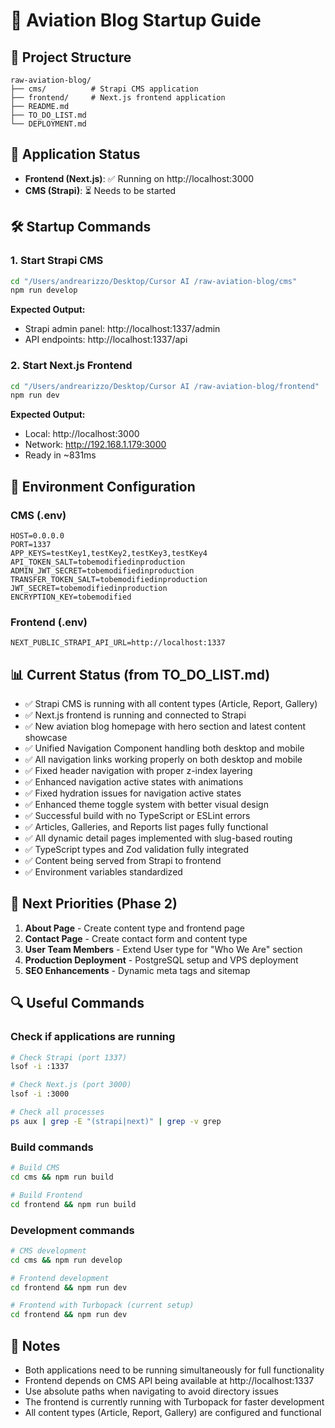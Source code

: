 # 🚀 Aviation Blog Startup Guide

## 📁 Project Structure
```
raw-aviation-blog/
├── cms/          # Strapi CMS application
├── frontend/     # Next.js frontend application
├── README.md
├── TO_DO_LIST.md
└── DEPLOYMENT.md
```

## 🎯 Application Status
- **Frontend (Next.js)**: ✅ Running on http://localhost:3000
- **CMS (Strapi)**: ⏳ Needs to be started

## 🛠️ Startup Commands

### 1. Start Strapi CMS
```bash
cd "/Users/andrearizzo/Desktop/Cursor AI /raw-aviation-blog/cms"
npm run develop
```
**Expected Output:**
- Strapi admin panel: http://localhost:1337/admin
- API endpoints: http://localhost:1337/api

### 2. Start Next.js Frontend
```bash
cd "/Users/andrearizzo/Desktop/Cursor AI /raw-aviation-blog/frontend"
npm run dev
```
**Expected Output:**
- Local: http://localhost:3000
- Network: http://192.168.1.179:3000
- Ready in ~831ms

## 🔧 Environment Configuration

### CMS (.env)
```
HOST=0.0.0.0
PORT=1337
APP_KEYS=testKey1,testKey2,testKey3,testKey4
API_TOKEN_SALT=tobemodifiedinproduction
ADMIN_JWT_SECRET=tobemodifiedinproduction
TRANSFER_TOKEN_SALT=tobemodifiedinproduction
JWT_SECRET=tobemodifiedinproduction
ENCRYPTION_KEY=tobemodified
```

### Frontend (.env)
```
NEXT_PUBLIC_STRAPI_API_URL=http://localhost:1337
```

## 📊 Current Status (from TO_DO_LIST.md)
- ✅ Strapi CMS is running with all content types (Article, Report, Gallery)
- ✅ Next.js frontend is running and connected to Strapi
- ✅ New aviation blog homepage with hero section and latest content showcase
- ✅ Unified Navigation Component handling both desktop and mobile
- ✅ All navigation links working properly on both desktop and mobile
- ✅ Fixed header navigation with proper z-index layering
- ✅ Enhanced navigation active states with animations
- ✅ Fixed hydration issues for navigation active states
- ✅ Enhanced theme toggle system with better visual design
- ✅ Successful build with no TypeScript or ESLint errors
- ✅ Articles, Galleries, and Reports list pages fully functional
- ✅ All dynamic detail pages implemented with slug-based routing
- ✅ TypeScript types and Zod validation fully integrated
- ✅ Content being served from Strapi to frontend
- ✅ Environment variables standardized

## 🎯 Next Priorities (Phase 2)
1. **About Page** - Create content type and frontend page
2. **Contact Page** - Create contact form and content type  
3. **User Team Members** - Extend User type for "Who We Are" section
4. **Production Deployment** - PostgreSQL setup and VPS deployment
5. **SEO Enhancements** - Dynamic meta tags and sitemap

## 🔍 Useful Commands

### Check if applications are running
```bash
# Check Strapi (port 1337)
lsof -i :1337

# Check Next.js (port 3000)
lsof -i :3000

# Check all processes
ps aux | grep -E "(strapi|next)" | grep -v grep
```

### Build commands
```bash
# Build CMS
cd cms && npm run build

# Build Frontend
cd frontend && npm run build
```

### Development commands
```bash
# CMS development
cd cms && npm run develop

# Frontend development
cd frontend && npm run dev

# Frontend with Turbopack (current setup)
cd frontend && npm run dev
```

## 📝 Notes
- Both applications need to be running simultaneously for full functionality
- Frontend depends on CMS API being available at http://localhost:1337
- Use absolute paths when navigating to avoid directory issues
- The frontend is currently running with Turbopack for faster development
- All content types (Article, Report, Gallery) are configured and functional 